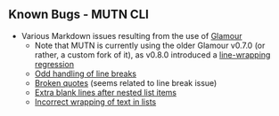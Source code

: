## Known Bugs - MUTN CLI
- Various Markdown issues resulting from the use of [Glamour](https://github.com/charmbracelet/glamour)
  - Note that MUTN is currently using the older Glamour v0.7.0 (or rather, a custom fork of it), as v0.8.0 introduced a [line-wrapping regression](https://github.com/charmbracelet/glamour/issues/331)
  - [Odd handling of line breaks](https://github.com/charmbracelet/glamour/issues/84)
  - [Broken quotes](https://github.com/charmbracelet/glamour/issues/172) (seems related to line break issue)
  - [Extra blank lines after nested list items](https://github.com/charmbracelet/glamour/issues/102)
  - [Incorrect wrapping of text in lists](https://github.com/charmbracelet/glamour/issues/56)

